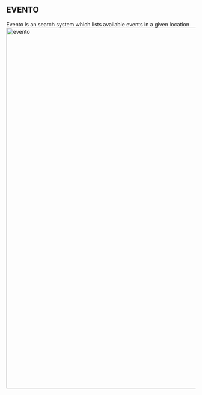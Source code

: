 ## EVENTO

Evento is an search system which lists available events in a given location
<img width="959" alt="evento" src="https://github.com/user-attachments/assets/00dc35ef-6c03-4910-ab7e-5082b391bb79">
